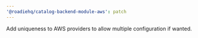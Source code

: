 ```yaml
---
'@roadiehq/catalog-backend-module-aws': patch
---
```


Add uniqueness to AWS providers to allow multiple configuration if wanted.
